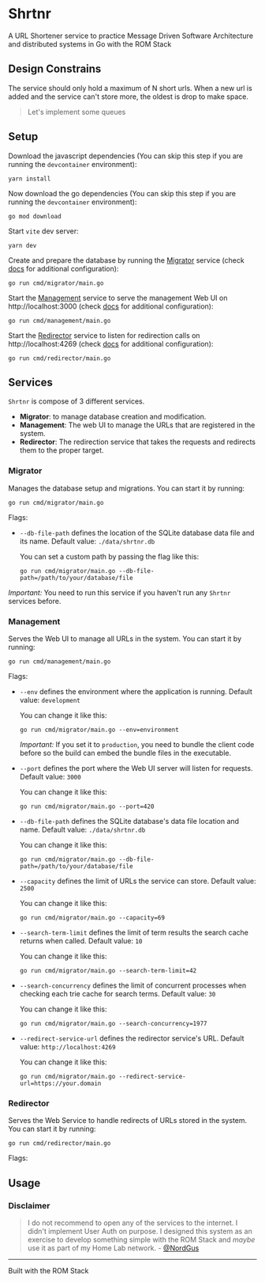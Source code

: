 # Shrtnr

A URL Shortener service to practice Message Driven Software Architecture and distributed systems in Go with the ROM Stack

## Design Constrains

The service should only hold a maximum of N short urls. When a new url is added and the service can't store more, the oldest is drop to make space.

> Let's implement some queues

## Setup

Download the javascript dependencies (You can skip this step if you are running the `devcontainer` environment):

```shell
yarn install
```

Now download the go dependencies (You can skip this step if you are running the `devcontainer` environment):

```shell
go mod download
```

Start `vite` dev server:

```shell
yarn dev
```

Create and prepare the database by running the [Migrator](#migrator) service (check [docs](#migrator) for additional configuration):

```shell
go run cmd/migrator/main.go
```

Start the [Management](#management) service to serve the management Web UI on http://localhost:3000 (check [docs](#management) for additional configuration):

```shell
go run cmd/management/main.go
```

Start the [Redirector](#redirector) service to listen for redirection calls on http://localhost:4269 (check [docs](#redirector) for additional configuration):

```shell
go run cmd/redirector/main.go
```

## Services

`Shrtnr` is compose of 3 different services.

- **Migrator**: to manage database creation and modification.
- **Management**: The web UI to manage the URLs that are registered in the system.
- **Redirector**: The redirection service that takes the requests and redirects them to the proper target.

### Migrator

Manages the database setup and migrations. You can start it by running:

```shell
go run cmd/migrator/main.go
```

Flags:

- `--db-file-path` defines the location of the SQLite database data file and its name. Default value: `./data/shrtnr.db`

    You can set a custom path by passing the flag like this:

    ```shell
    go run cmd/migrator/main.go --db-file-path=/path/to/your/database/file
    ```

*Important:* You need to run this service if you haven't run any `Shrtnr` services before.

### Management

Serves the Web UI to manage all URLs in the system. You can start it by running:

```shell
go run cmd/management/main.go
```

Flags:

- `--env` defines the environment where the application is running. Default value: `development`

    You can change it like this:

    ```shell
    go run cmd/migrator/main.go --env=environment
    ```
    
    *Important:* If you set it to `production`, you need to bundle the client code before so the build can embed the bundle files in the executable.

- `--port` defines the port where the Web UI server will listen for requests. Default value: `3000`

  You can change it like this:

    ```shell
    go run cmd/migrator/main.go --port=420
    ```

- `--db-file-path` defines the SQLite database's data file location and name. Default value: `./data/shrtnr.db`

  You can change it like this:

    ```shell
    go run cmd/migrator/main.go --db-file-path=/path/to/your/database/file
    ```

- `--capacity` defines the limit of URLs the service can store. Default value: `2500`

  You can change it like this:

    ```shell
    go run cmd/migrator/main.go --capacity=69
    ```

- `--search-term-limit` defines the limit of term results the search cache returns when called. Default value: `10`

  You can change it like this:

    ```shell
    go run cmd/migrator/main.go --search-term-limit=42
    ```

- `--search-concurrency` defines the limit of concurrent processes when checking each trie cache for search terms. Default value: `30`

  You can change it like this:
  
    ```shell
    go run cmd/migrator/main.go --search-concurrency=1977
    ```

- `--redirect-service-url` defines the redirector service's URL. Default value: `http://localhost:4269`

    You can change it like this:

    ```shell
    go run cmd/migrator/main.go --redirect-service-url=https://your.domain
    ```

### Redirector

Serves the Web Service to handle redirects of URLs stored in the system. You can start it by running:

```shell
go run cmd/redirector/main.go
```

Flags:

## Usage

### Disclaimer

> I do not recommend to open any of the services to the internet. I didn't implement User Auth on purpose. I designed this system as an exercise to develop something simple with the ROM Stack and *maybe* use it as part of my Home Lab network. - [@NordGus](https://github.com/NordGus)



---
Built with the ROM Stack
